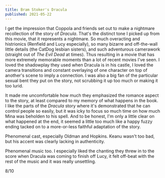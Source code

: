 ```yaml
---
title: Bram Stoker's Dracula
published: 2021-05-22
---
```


I get the impression that Coppola and friends set out to make a nightmare recollection of the story of _Dracula_. That's the distinct tone I picked up from this movie, that it represents a nightmare. So much overacting and histrionics (Renfield and Lucy especially), so many bizarre and off-the-wall little details (the CatDog lesbian sisters), and such adventurous camerawork (straight out of _The Evil Dead_ at times). Thus resulting in a movie that has more extremely memorable moments than a lot of recent movies I've seen. I loved the shadowplay they used when Dracula is in his castle, I loved the camera transitions and constant overlaying of one character on top of another's scene to imply a connection. I was also a big fan of the particular sexual bent they put on the story, not scrubbing it up too much or making it too lurid.

It made me uncomfortable how much they emphasized the romance aspect to the story, at least compared to my memory of what happens in the book. I like the parts of the _Dracula_ story where it's demonstrated that he can control people so easily, but it was icky to focus so much time on how much Mina was beholden to his spell. And to be honest, I'm only a little clear on what happened at the end, it seemed a little too much like a happy fuzzy ending tacked on to a more-or-less faithful adaptation of the story.

Phenomenal cast, especially Oldman and Hopkins. Keanu wasn't too bad, but his accent was clearly lacking in authenticity.

Phenomenal music too. I especially liked the chanting they threw in to the score when Dracula was coming to finish off Lucy, it felt off-beat with the rest of the music and it was really unsettling.

8/10
